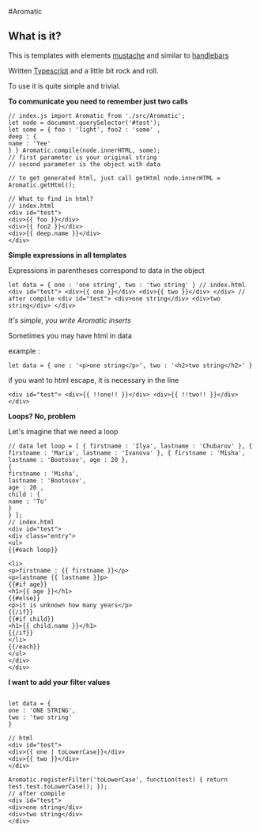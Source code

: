 #Aromatic
## **What is it?**
This is templates with elements [mustache](http://mustache.github.io/) and similar to [handlebars](http://handlebarsjs.com/)

Written [Typescript](http://www.typescriptlang.org/) and a little bit rock and roll.

To use it is quite simple and trivial.

**To communicate you need to remember just two calls**



```
// index.js import Aromatic from './src/Aromatic';
let node = document.querySelector('#test');
let some = { foo : 'light', foo2 : 'some' ,
deep : {
name : 'Yee'
} } Aromatic.compile(node.innerHTML, some);
// first parameter is your original string
// second parameter is the object with data

// to get generated html, just call getHtml node.innerHTML = Aromatic.getHtml();

// What to find in html?
// index.html
<div id="test">
<div>{{ foo }}</div>
<div>{{ foo2 }}</div>
<div>{{ deep.name }}</div>
</div>

```


**Simple expressions in all templates**

Expressions in parentheses correspond to data in the object


```
let data = { one : 'one string', two : 'two string' } // index.html <div id="test"> <div>{{ one }}</div> <div>{{ two }}</div> </div> // after compile <div id="test"> <div>one string</div> <div>two string</div> </div>
```


_It's simple, you write Aromatic inserts_


Sometimes you may have html in data

example :


```
let data = { one : '<p>one string</p>', two : '<h2>two string</h2>' }
```
if you want to html escape, it is necessary in the line

```
<div id="test"> <div>{{ !!one!! }}</div> <div>{{ !!two!! }}</div> </div>
```
**Loops? No, problem**

Let's imagine that we need a loop


```
// data let loop = [ { firstname : 'Ilya', lastname : 'Chubarov' }, { firstname : 'Maria', lastname : 'Ivanova' }, { firstname : 'Misha', lastname : 'Bootosov', age : 20 },
{
firstname : 'Misha',
lastname : 'Bootosov',
age : 20 ,
child : {
name : 'To'
}
} ];
// index.html
<div id="test">
<div class="entry">
<ul>
{{#each loop}}

<li>
<p>firstname : {{ firstname }}</p>
<p>lastname {{ lastname }}p>
{{#if age}}
<h1>{{ age }}</h1>
{{#else}}
<p>it is unknown how many years</p>
{{/if}}
{{#if child}}
<h1>{{ child.name }}</h1>
{{/if}}
</li>
{{/each}}
</ul>
</div>
</div>
```

**I want to add your filter values**



```

let data = {
one : 'ONE STRING',
two : 'two string'
}

// html
<div id="test">
<div>{{ one | toLowerCase}}</div>
<div>{{ two }}</div>
</div>

Aromatic.registerFilter('toLowerCase', function(test) { return test.test.toLowerCase(); });
// after compile
<div id="test">
<div>one string</div>
<div>two string</div>
</div>
```










